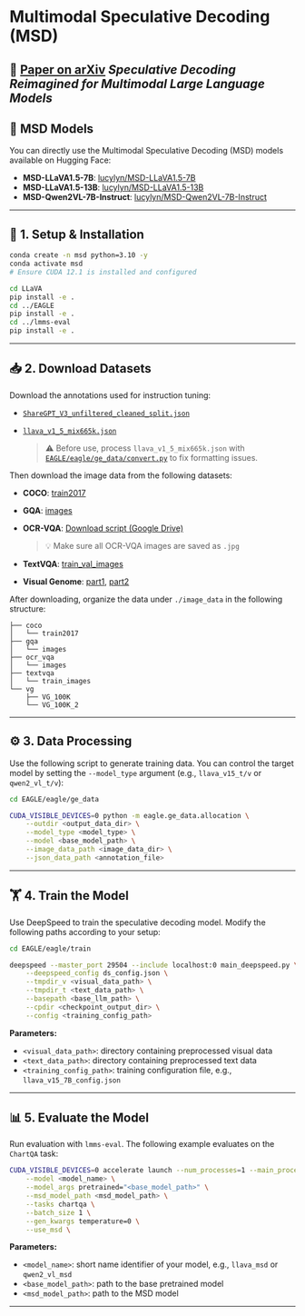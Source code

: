 # Multimodal Speculative Decoding (MSD)

📄 [**Paper on arXiv**](https://arxiv.org/pdf/2505.14260)
*Speculative Decoding Reimagined for Multimodal Large Language Models*
---

## 🧠 MSD Models

You can directly use the Multimodal Speculative Decoding (MSD) models available on Hugging Face:

- **MSD-LLaVA1.5-7B**: [lucylyn/MSD-LLaVA1.5-7B](https://huggingface.co/lucylyn/MSD-LLaVA1.5-7B)
- **MSD-LLaVA1.5-13B**: [lucylyn/MSD-LLaVA1.5-13B](https://huggingface.co/lucylyn/MSD-LLaVA1.5-13B)
- **MSD-Qwen2VL-7B-Instruct**: [lucylyn/MSD-Qwen2VL-7B-Instruct](https://huggingface.co/lucylyn/MSD-Qwen2VL-7B-Instruct)


---

## 🧱 1. Setup & Installation

```bash
conda create -n msd python=3.10 -y
conda activate msd
# Ensure CUDA 12.1 is installed and configured

cd LLaVA
pip install -e .
cd ../EAGLE
pip install -e .
cd ../lmms-eval
pip install -e .
```

---

## 📥 2. Download Datasets

Download the annotations used for instruction tuning:

* [`ShareGPT_V3_unfiltered_cleaned_split.json`](https://huggingface.co/datasets/anon8231489123/ShareGPT_Vicuna_unfiltered/blob/main/ShareGPT_V3_unfiltered_cleaned_split.json)
* [`llava_v1_5_mix665k.json`](https://huggingface.co/datasets/liuhaotian/LLaVA-Instruct-150K/blob/main/llava_v1_5_mix665k.json)

  > ⚠️ Before use, process `llava_v1_5_mix665k.json` with [`EAGLE/eagle/ge_data/convert.py`](EAGLE/eagle/ge_data/convert.py) to fix formatting issues.

Then download the image data from the following datasets:

* **COCO**: [train2017](http://images.cocodataset.org/zips/train2017.zip)
* **GQA**: [images](https://downloads.cs.stanford.edu/nlp/data/gqa/images.zip)
* **OCR-VQA**: [Download script (Google Drive)](https://drive.google.com/drive/folders/1_GYPY5UkUy7HIcR0zq3ZCFgeZN7BAfm_?usp=sharing)

  > 💡 Make sure all OCR-VQA images are saved as `.jpg`
* **TextVQA**: [train\_val\_images](https://dl.fbaipublicfiles.com/textvqa/images/train_val_images.zip)
* **Visual Genome**: [part1](https://cs.stanford.edu/people/rak248/VG_100K_2/images.zip), [part2](https://cs.stanford.edu/people/rak248/VG_100K_2/images2.zip)

After downloading, organize the data under `./image_data` in the following structure:

```
├── coco
│   └── train2017
├── gqa
│   └── images
├── ocr_vqa
│   └── images
├── textvqa
│   └── train_images
└── vg
    ├── VG_100K
    └── VG_100K_2
```

---

## ⚙️ 3. Data Processing

Use the following script to generate training data. You can control the target model by setting the `--model_type` argument (e.g., `llava_v15_t/v` or `qwen2_vl_t/v`):

```bash
cd EAGLE/eagle/ge_data

CUDA_VISIBLE_DEVICES=0 python -m eagle.ge_data.allocation \
    --outdir <output_data_dir> \
    --model_type <model_type> \
    --model <base_model_path> \
    --image_data_path <image_data_dir> \
    --json_data_path <annotation_file>
```

---

## 🏋️ 4. Train the Model

Use DeepSpeed to train the speculative decoding model. Modify the following paths according to your setup:

```bash
cd EAGLE/eagle/train

deepspeed --master_port 29504 --include localhost:0 main_deepspeed.py \
    --deepspeed_config ds_config.json \
    --tmpdir_v <visual_data_path> \
    --tmpdir_t <text_data_path> \
    --basepath <base_llm_path> \
    --cpdir <checkpoint_output_dir> \
    --config <training_config_path>
```

**Parameters:**

* `<visual_data_path>`: directory containing preprocessed visual data
* `<text_data_path>`: directory containing preprocessed text data
* `<training_config_path>`: training configuration file, e.g., `llava_v15_7B_config.json`

---

## 📊 5. Evaluate the Model

Run evaluation with `lmms-eval`. The following example evaluates on the `ChartQA` task:

```bash
CUDA_VISIBLE_DEVICES=0 accelerate launch --num_processes=1 --main_process_port=29506 -m lmms_eval \
    --model <model_name> \
    --model_args pretrained="<base_model_path>" \
    --msd_model_path <msd_model_path> \
    --tasks chartqa \
    --batch_size 1 \
    --gen_kwargs temperature=0 \
    --use_msd \
```

**Parameters:**

* `<model_name>`: short name identifier of your model, e.g., `llava_msd` or `qwen2_vl_msd`
* `<base_model_path>`: path to the base pretrained model
* `<msd_model_path>`: path to the MSD model
---
